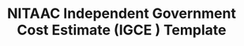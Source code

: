 ---
title: "NITAAC Independent Government Cost Estimate (IGCE ) Template"
description: "The NITAAC Independent Government Cost Estimate (IGCE ) is used to assist in the determination of the acquisition strategy, as well as an estimated cost for the proposed effort."
url-link: "https://nitaac.nih.gov/resources/tools-and-templates/independent-government-cost-estimate-igce-template"
type: "HTML"
gov-only: "false"
is-external: "true"
publication-date: "November 01, 2020"
reading-time: "5"
resource-type: "Tool"
filter: "contract-solutions"
audience: "contracts-acquisitions"
branded-offerings: "acquisition-policy-it-category"
---